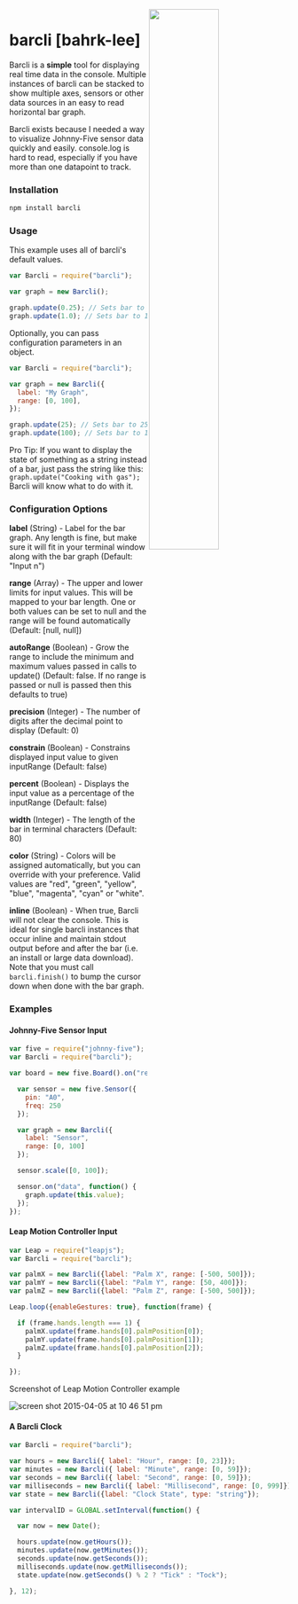 <img width="50%" align="right" src="https://cloud.githubusercontent.com/assets/854911/11871688/bbc225b2-a496-11e5-90f9-7a28631dd42b.png" />

# barcli [bahrk-lee]
Barcli is a **simple** tool for displaying real time data in the console. Multiple instances of barcli can be stacked to show multiple axes, sensors or other data sources in an easy to read horizontal bar graph.

Barcli exists because I needed a way to visualize Johnny-Five sensor data quickly and easily. console.log is hard to read, especially if you have more than one datapoint to track.

### Installation
````bash
npm install barcli
````

### Usage
This example uses all of barcli's default values.

````js
var Barcli = require("barcli");

var graph = new Barcli();

graph.update(0.25); // Sets bar to 25%
graph.update(1.0); // Sets bar to 100%
````

Optionally, you can pass configuration parameters in an object.
````js
var Barcli = require("barcli");

var graph = new Barcli({
  label: "My Graph",
  range: [0, 100],
});

graph.update(25); // Sets bar to 25%
graph.update(100); // Sets bar to 100%
````

Pro Tip: If you want to display the state of something as a string instead of a bar, just pass the string like this: ```graph.update("Cooking with gas");``` Barcli will know what to do with it.

### Configuration Options

**label** (String) - Label for the bar graph. Any length is fine, but make sure it will fit in your terminal window along with the bar graph (Default: "Input n")

**range** (Array) - The upper and lower limits for input values. This will be mapped to your bar length. One or both values can be set to null and the range will be found automatically (Default: [null, null])

**autoRange** (Boolean) - Grow the range to include the minimum and maximum values passed in calls to update() (Default: false. If no range is passed or null is passed then this defaults to true)

**precision** (Integer) - The number of digits after the decimal point to display (Default: 0)

**constrain** (Boolean) - Constrains displayed input value to given inputRange (Default: false)

**percent** (Boolean) - Displays the input value as a percentage of the inputRange (Default: false)

**width** (Integer) - The length of the bar in terminal characters (Default: 80)

**color** (String) - Colors will be assigned automatically, but you can override with your preference. Valid values are "red", "green", "yellow", "blue", "magenta", "cyan" or "white".

**inline** (Boolean) - When true, Barcli will not clear the console. This is ideal for single barcli instances that occur inline and maintain stdout output before and after the bar (i.e. an install or large data download). Note that you must call ```barcli.finish()``` to bump the cursor down when done with the bar graph.

### Examples

#### Johnny-Five Sensor Input
````js
var five = require("johnny-five");
var Barcli = require("barcli");

var board = new five.Board().on("ready", function() {

  var sensor = new five.Sensor({
    pin: "A0",
    freq: 250
  });

  var graph = new Barcli({
    label: "Sensor",
    range: [0, 100]
  });

  sensor.scale([0, 100]);

  sensor.on("data", function() {
    graph.update(this.value);
  });
});

````

#### Leap Motion Controller Input
````js
var Leap = require("leapjs");
var Barcli = require("barcli");

var palmX = new Barcli({label: "Palm X", range: [-500, 500]});
var palmY = new Barcli({label: "Palm Y", range: [50, 400]});
var palmZ = new Barcli({label: "Palm Z", range: [-500, 500]});

Leap.loop({enableGestures: true}, function(frame) {

  if (frame.hands.length === 1) {
    palmX.update(frame.hands[0].palmPosition[0]);
    palmY.update(frame.hands[0].palmPosition[1]);
    palmZ.update(frame.hands[0].palmPosition[2]);
  }

});
````
<caption>Screenshot of Leap Motion Controller example</caption>

![screen shot 2015-04-05 at 10 46 51 pm](https://cloud.githubusercontent.com/assets/854911/7000356/ad911400-dbe5-11e4-8cf0-4e485c84aae9.png)

#### A Barcli Clock
````js
var Barcli = require("barcli");

var hours = new Barcli({ label: "Hour", range: [0, 23]});
var minutes = new Barcli({ label: "Minute", range: [0, 59]});
var seconds = new Barcli({ label: "Second", range: [0, 59]});
var milliseconds = new Barcli({ label: "Millisecond", range: [0, 999]});
var state = new Barcli({label: "Clock State", type: "string"});

var intervalID = GLOBAL.setInterval(function() {

  var now = new Date();

  hours.update(now.getHours());
  minutes.update(now.getMinutes());
  seconds.update(now.getSeconds());
  milliseconds.update(now.getMilliseconds());
  state.update(now.getSeconds() % 2 ? "Tick" : "Tock");

}, 12);

````
